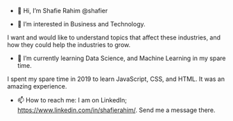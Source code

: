 - 👋 Hi, I’m Shafie Rahim @shafier

- 👀 I’m interested in Business and Technology. 

I want and would like to understand topics that affect these industries, and how they could help the industries to grow.

- 🌱 I’m currently learning Data Science, and Machine Learning in my spare time. 

I spent my spare time in 2019 to learn JavaScript, CSS, and HTML. It was an amazing experience. 

- 📫 How to reach me: I am on LinkedIn; https://www.linkedin.com/in/shafierahim/. Send me a message there. 

<!---
shafier/shafier is a ✨ special ✨ repository because its `README.md` (this file) appears on your GitHub profile.
You can click the Preview link to take a look at your changes.
--->
